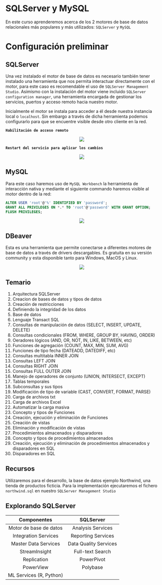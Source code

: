 # SQLServer y MySQL

En este curso aprenderemos acerca de los 2 motores de base de datos relacionales más populares y más utilizados: `SQLServer` y `MySQL`

# Configuración preliminar

## SQLServer

Una vez instalado el motor de base de datos es necesario también tener instalado una herramienta que nos permita interactuar directamente con el motor, para este caso es recomendable el uso de `SQLServer Management Studio`. Asimismo con la instalación del motor viene incluido `SQLServer configuration manager`, una herramienta encargada de gestionar los servicios, puertos y acceso remoto hacia nuestro motor.

Inicialmente el motor se instala para acceder a él desde nuestra instancia local o `localhost`. Sin embargo a través de dicha herramienta podemos configurarlo para que se encuentre visible desde otro cliente en la red.

**`Habilitación de acceso remoto`**
<p align="center"><img src="https://drive.google.com/uc?export=view&id=1CgWUcugHAoTe2rb7k9ybnriOFQDwEm7s" /></p>

**`Restart del servicio para aplicar los cambios`**
<p align="center"><img src="https://drive.google.com/uc?export=view&id=1bDHb7soUUO4m-b8JkE3tn2WPGNiTyQwy" /></p>

## MySQL

Para este caso haremos uso de `MySQL Workbench` la herramienta de interacción nativa y mediante el siguiente commando haremos visible al motor dentro de la red:

```sql
ALTER USER 'root'@'%' IDENTIFIED BY 'password';
GRANT ALL PRIVILEGES ON *.* TO 'root'@'password' WITH GRANT OPTION;
FLUSH PRIVILEGES;
```

<p align="center"><img src="https://drive.google.com/uc?export=view&id=1qcdeQvh5wirM0Kj77yCxcCnnG6d1stgz" /></p>

## DBeaver

Esta es una herramienta que permite conectarse a diferentes motores de base de datos a través de drivers descargables. Es gratuita en su versión community y esta disponible tanto para Windows, MacOS y Linux.

<p align="center"><img src="https://drive.google.com/uc?export=view&id=1b1awuk0ImfRZu30gicX3ugy55GVDP1d4"/></p>

## Temario

1. Arquitectura SQLServer
2. Creacion de bases de datos y tipos de datos
3. Creación de restricciones
4. Definiendo la integridad de los datos
5. Base de datos
6. Lenguaje Transact SQL
7. Consultas de manipulación de datos (SELECT, INSERT, UPDATE, DELETE)
8. Consultas condicionales (FROM, WHERE, GROUP BY, HAVING, ORDER)
9. Oeradores lógicos (AND, OR, NOT, IN, LIKE, BETWEEN, etc)
10. Funciones de agregación (COUNT, MAX, MIN, SUM, AVG)
11. Funciones de tipo fecha (DATEADD, DATEDIFF, etc)
12. Consultas multitabla INNER JOIN
13. Consultas LEFT JOIN
14. Consultas RIGHT JOIN
15. Consultas FULL OUTER JOIN
16. Manejo de operadores de conjunto (UNION, INTERSECT, EXCEPT)
17. Tablas temporales
18. Subconsultas y sus tipos
19. Modificación de tipo de variable (CAST, CONVERT, FORMAT, PARSE)
20. Carga de archivos txt
21. Carga de archivos Excel
22. Automatizar la carga masiva
23. Concepto y tipos de Funciones
24. Creación, ejecución y eliminación de Funciones
25. Creación de vistas
26. Eliminación y modificación de vistas
27. Procedimientos almacenados y disparadores
28. Concepto y tipos de procedimientos almacenados
29. Creación, ejecución y eliminación de procedimientos almacenados y disparadores en SQL
30. Disparadores en SQL

## Recursos

Utilizaremos para el desarrollo, la base de datos ejemplo Northwind, una tienda de productos ficticia. Para la implementación ejecutaremos el fichero `northwind.sql` en nuestro `SQLServer Management Studio`

## Explorando SQLServer

|Componentes            |          SQLServer      |
|:---------------------:|:-----------------------:|
|Motor de base de datos |Analysis Services        |
|Integration Services   |Reporting Services       |
|Master Data Services   |Data Quality Services    |
|StreamInsight          |Full-text Search         |
|Replication            |PowerPivot               |
|PowerView              |Polybase                 |
|ML Services (R, Python)|                         |
